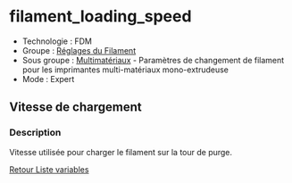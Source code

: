 # filament_loading_speed

* Technologie : FDM
* Groupe : [Réglages du Filament](../filament_settings/filament_settings.md)
* Sous groupe : [Multimatériaux](../filament_settings/filament_settings.md#multimatériaux) - Paramètres de changement de filament pour les imprimantes multi-matériaux mono-extrudeuse
* Mode : Expert

## Vitesse de chargement

### Description

Vitesse utilisée pour charger le filament sur la tour de purge.

[Retour Liste variables](variable_list.md)